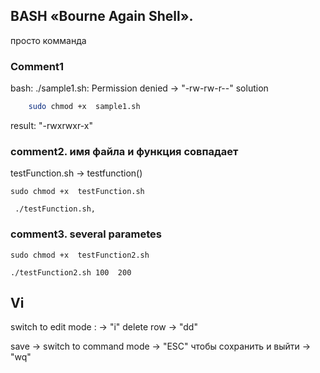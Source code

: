  
##  BASH «Bourne Again Shell».

просто комманда
### Comment1
bash: ./sample1.sh: Permission denied  -> "-rw-rw-r--"
solution
```bash
    sudo chmod +x  sample1.sh
```
result: "-rwxrwxr-x"

### comment2. имя файла и функция совпадает

 testFunction.sh -> testfunction()
```
sudo chmod +x  testFunction.sh
```

```
 ./testFunction.sh,
```

### comment3. several parametes
```
sudo chmod +x  testFunction2.sh
```
```
./testFunction2.sh 100  200
```










## Vi
switch to edit mode : -> "i"
delete row -> "dd"

save ->
    switch to command mode -> "ESC"
    чтобы сохранить и выйти -> "wq"
